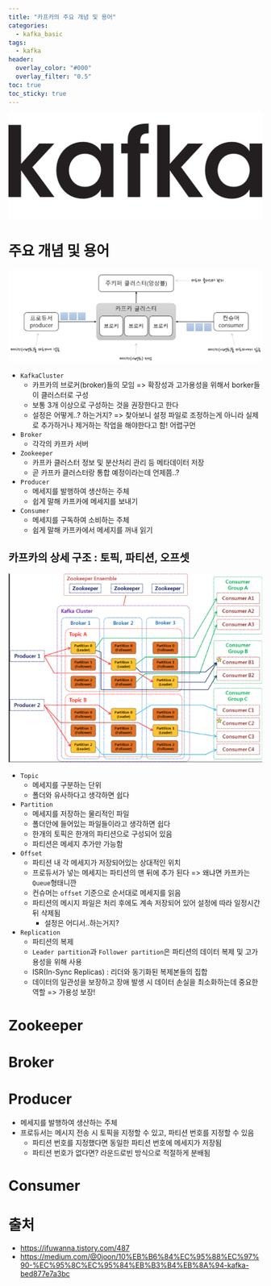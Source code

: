 ```yaml
---
title: "카프카의 주요 개념 및 용어"
categories:
  - kafka_basic
tags:
  - kafka
header:
  overlay_color: "#000"
  overlay_filter: "0.5"
toc: true
toc_sticky: true
---
```


![image](/assets/images/kafka/apache_kafka_logo_icon.png)

# 주요 개념 및 용어
![image](/assets/images/kafka/20240905_1.png)
- `KafkaCluster`
  - 카프카의 브로커(broker)들의 모임 => 확장성과 고가용성을 위해서 borker들이 클러스터로 구성
  - 보통 3개 이상으로 구성하는 것을 권장한다고 한다
  - 설정은 어떻게..? 하는거지? => 찾아보니 설정 파일로 조정하는게 아니라 실제로 추가하거나 제거하는 작업을 해야한다고 함! 어렵구먼
- `Broker`
  - 각각의 카프카 서버
- `Zookeeper`
  - 카프카 클러스터 정보 및 분산처리 관리 등 메타데이터 저장
  - 곧 카프카 클러스터랑 통합 예정이라는데 언제쯤..?
- `Producer`
  - 메세지를 발행하여 생산하는 주체
  - 쉽게 말해 카프카에 메세지를 보내기
- `Consumer`
  - 메세지를 구독하여 소비하는 주체
  - 쉽게 말해 카프카에서 메세지를 꺼내 읽기

## 카프카의 상세 구조 : 토픽, 파티션, 오프셋
![image](/assets/images/kafka/20240905_2.png)
- `Topic`
  - 메세지를 구분하는 단위
  - 폴더와 유사하다고 생각하면 쉽다
- `Partition`
  - 메세지를 저장하는 물리적인 파일
  - 폴더안에 들어있는 파일들이라고 생각하면 쉽다
  - 한개의 토픽은 한개의 파티션으로 구성되어 있음
  - 파티션은 메세지 추가만 가능함
- `Offset`
  - 파티션 내 각 메세지가 저장되어있는 상대적인 위치
  - 프로듀서가 넣는 메세지는 파티션의 맨 뒤에 추가 된다 => 왜냐면 카프카는 `Queue`형태니깐
  - 컨슈머는 `offset` 기준으로 순서대로 메세지를 읽음
  - 파티션의 메시지 파일은 처리 후에도 계속 저장되어 있어 설정에 따라 일정시간 뒤 삭제됨
    - 설정은 어디서..하는거지?
- `Replication`
  - 파티션의 복제
  - `Leader partition`과 `Follower partition`은 파티션의 데이터 복제 및 고가용성을 위해 사용
  - ISR(In-Sync Replicas) : 리더와 동기화된 복제본들의 집합
  - 데이터의 일관성을 보장하고 장애 발생 시 데이터 손실을 최소화하는데 중요한 역할 => 가용성 보장!

# Zookeeper

# Broker

# Producer
- 메세지를 발행하여 생산하는 주체
- 프로듀서는 메시지 전송 시 토픽을 지정할 수 있고, 파티션 번호를 지정할 수 있음
  - 파티션 번호를 지정했다면 동일한 파티션 번호에 메세지가 저장됨
  - 파티션 번호가 없다면? 라운드로빈 방식으로 적절하게 분배됨

# Consumer

# 출처
- https://ifuwanna.tistory.com/487
- https://medium.com/@0joon/10%EB%B6%84%EC%95%88%EC%97%90-%EC%95%8C%EC%95%84%EB%B3%B4%EB%8A%94-kafka-bed877e7a3bc
